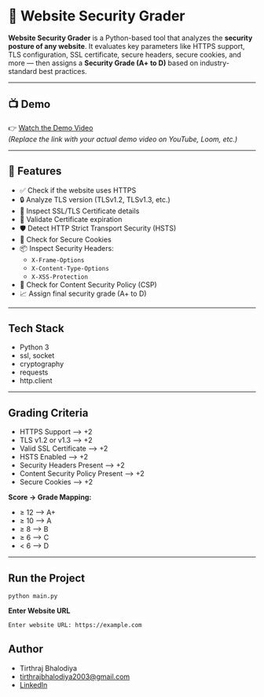 # 🔐 Website Security Grader

**Website Security Grader** is a Python-based tool that analyzes the **security posture of any website**. It evaluates key parameters like HTTPS support, TLS configuration, SSL certificate, secure headers, secure cookies, and more — then assigns a **Security Grade (A+ to D)** based on industry-standard best practices.

---

## 📺 Demo

👉 [Watch the Demo Video](https://youtu.be/your-demo-video-link)  
_(Replace the link with your actual demo video on YouTube, Loom, etc.)_

---

## 🚀 Features

- ✅ Check if the website uses HTTPS  
- 🔒 Analyze TLS version (TLSv1.2, TLSv1.3, etc.)  
- 📜 Inspect SSL/TLS Certificate details  
- 📅 Validate Certificate expiration  
- 🛡️ Detect HTTP Strict Transport Security (HSTS)  
- 🔐 Check for Secure Cookies  
- 📦 Inspect Security Headers:
  - `X-Frame-Options`
  - `X-Content-Type-Options`
  - `X-XSS-Protection`
- 🧠 Check for Content Security Policy (CSP)
- 📈 Assign final security grade (A+ to D)

---

## Tech Stack

- Python 3
- ssl, socket
- cryptography
- requests
- http.client

---

## Grading Criteria

- HTTPS Support	                     -->   +2
- TLS v1.2 or v1.3	                 -->   +2
- Valid SSL Certificate	             -->   +2
- HSTS Enabled	                     -->   +2
- Security Headers Present	         -->   +2
- Content Security Policy Present	   -->   +2
- Secure Cookies	                   -->   +2

**Score → Grade Mapping:**
- ≥ 12	-->  A+
- ≥ 10	-->  A
- ≥ 8	  -->  B
- ≥ 6	  -->  C
- < 6	  -->  D

---

## Run the Project

``python main.py``

**Enter Website URL**

``Enter website URL: https://example.com`` 

## Author 
- Tirthraj Bhalodiya
- tirthrajbhalodiya2003@gmail.com
- [LinkedIn](https://www.linkedin.com/in/tirthraj-bhalodiya-97534b227/)
